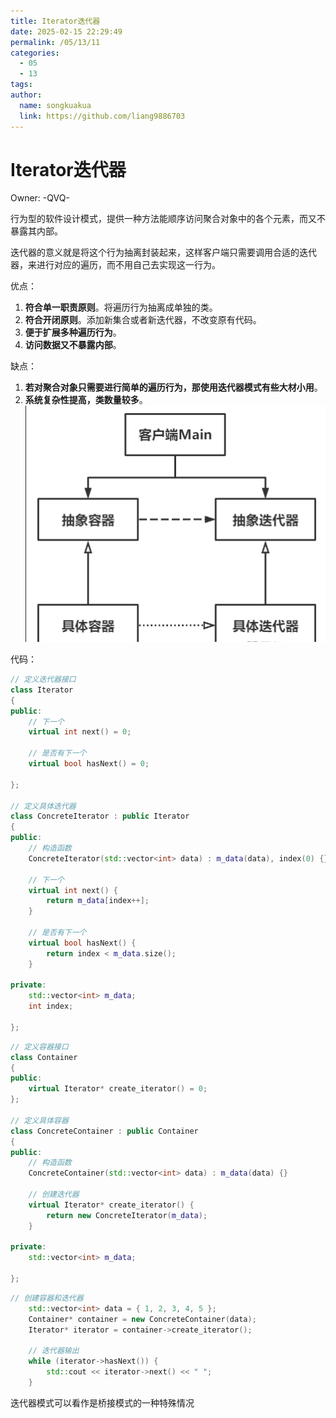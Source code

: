 ```yaml
---
title: Iterator迭代器
date: 2025-02-15 22:29:49
permalink: /05/13/11
categories: 
  - 05
  - 13
tags: 
author:
  name: songkuakua
  link: https://github.com/liang9886703
---
```

# Iterator迭代器

Owner: -QVQ-

行为型的软件设计模式，提供一种方法能顺序访问聚合对象中的各个元素，而又不暴露其内部。

迭代器的意义就是将这个行为抽离封装起来，这样客户端只需要调用合适的迭代器，来进行对应的遍历，而不用自己去实现这一行为。

优点：

1. **符合单一职责原则**。将遍历行为抽离成单独的类。
2. **符合开闭原则**。添加新集合或者新迭代器，不改变原有代码。
3. **便于扩展多种遍历行为**。
4. **访问数据又不暴露内部**。

缺点：

1. **若对聚合对象只需要进行简单的遍历行为，那使用迭代器模式有些大材小用**。
2. **系统复杂性提高，类数量较多**。
![Untitled](./pic26.png)

代码：

```cpp
// 定义迭代器接口
class Iterator 
{
public:
	// 下一个
	virtual int next() = 0;
 
	// 是否有下一个
	virtual bool hasNext() = 0;
 
};
 
// 定义具体迭代器
class ConcreteIterator : public Iterator 
{
public:
	// 构造函数
	ConcreteIterator(std::vector<int> data) : m_data(data), index(0) {}
 
	// 下一个
	virtual int next() {
		return m_data[index++];
	}
 
	// 是否有下一个
	virtual bool hasNext() {
		return index < m_data.size();
	}
 
private:
	std::vector<int> m_data;
	int index;
 
};
```

```cpp
// 定义容器接口
class Container 
{
public:
	virtual Iterator* create_iterator() = 0;
};
 
// 定义具体容器
class ConcreteContainer : public Container 
{
public:
	// 构造函数
	ConcreteContainer(std::vector<int> data) : m_data(data) {}
 
	// 创建迭代器
	virtual Iterator* create_iterator() {
		return new ConcreteIterator(m_data);
	}
 
private:
	std::vector<int> m_data;
 
};
```

```cpp
// 创建容器和迭代器
	std::vector<int> data = { 1, 2, 3, 4, 5 };
	Container* container = new ConcreteContainer(data);
	Iterator* iterator = container->create_iterator();
 
	// 迭代器输出
	while (iterator->hasNext()) {
		std::cout << iterator->next() << " ";
	}
```

迭代器模式可以看作是桥接模式的一种特殊情况